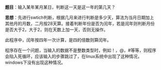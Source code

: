 **题目**：输入某年某月某日，判断这一天是这一年的第几天？

**思想**：先进行swtich判断，根据几月来进行判断是多少天，算法为当月日期加上其他月的月数，二月按28天算。接着判断年份是否为闰年，若是闰年则判断月份是否大于2，大于2，则在天数上加一天，否则无操作。 

此程序中，闰年按四年一次计算，是四的倍数则算闰年。

程序存在一个问题，当输入的数据不是整数类型时，例如！，@，#等等，则程序会陷入死循环，应该输入的步骤跳过了，在linux系统中出现了这种情况，windows下没有出现这种情况。

